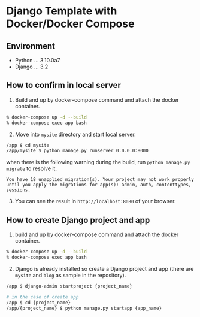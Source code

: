 # Django Template with Docker/Docker Compose

## Environment

- Python ... 3.10.0a7
- Django ... 3.2

## How to confirm in local server

1. Build and up by docker-compose command and attach the docker container.

```sh
% docker-compose up -d --build
% docker-compose exec app bash
```

2. Move into `mysite` directory and start local server.

```sh
/app $ cd mysite
/app/mysite $ python manage.py runserver 0.0.0.0:8000
```

when there is the following warning during the build, run `python manage.py migrate` to resolve it.

```
You have 18 unapplied migration(s). Your project may not work properly until you apply the migrations for app(s): admin, auth, contenttypes, sessions.
```

3. You can see the result in `http://localhost:8080` of your browser.

## How to create Django project and app

1. build and up by docker-compose command and attach the docker container.

```sh
% docker-compose up -d --build
% docker-compose exec app bash
```

2. Django is already installed so create a Django project and app (there are `mysite` and `blog` as sample in the repository).

```sh
/app $ django-admin startproject {project_name}

# in the case of create app
/app $ cd {project_name}
/app/{project_name} $ python manage.py startapp {app_name}
```